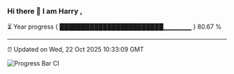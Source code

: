 ### Hi there 👋 I am Harry , 

⏳ Year progress { ████████████████████████▁▁▁▁▁▁ } 80.67 %

---

⏰ Updated on Wed, 22 Oct 2025 10:33:09 GMT

![Progress Bar CI](https://github.com/duykhang68/duykhang68/workflows/Progress%20Bar%20CI/badge.svg)
